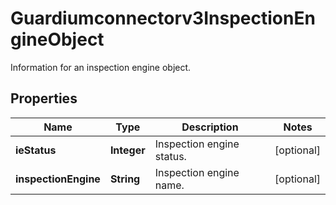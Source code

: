 

# Guardiumconnectorv3InspectionEngineObject

Information for an inspection engine object.

## Properties

| Name | Type | Description | Notes |
|------------ | ------------- | ------------- | -------------|
|**ieStatus** | **Integer** | Inspection engine status. |  [optional] |
|**inspectionEngine** | **String** | Inspection engine name. |  [optional] |



